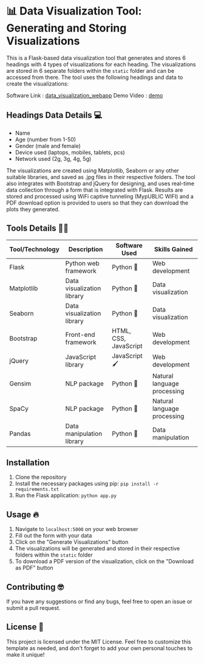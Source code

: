 # 📊 Data Visualization Tool: Generating and Storing Visualizations

This is a Flask-based data visualization tool that generates and stores 6 headings with 4 types of visualizations for each heading. The visualizations are stored in 6 separate folders within the `static` folder and can be accessed from there. The tool uses the following headings and data to create the visualizations:

Software Link :  [data_visualization_webapp](https://data-visualization-server-face.vercel.app/)
Demo Video : [demo](https://www.linkedin.com/posts/dwivedi-anuj_softwaredevelopment-webapplication-specialtopicproject-activity-7076193078608359424-ayxk?utm_source=share&utm_medium=member_desktop)

## Headings Data Details 💻

- Name
- Age (number from 1-50)
- Gender (male and female)
- Device used (laptops, mobiles, tablets, pcs)
- Network used (2g, 3g, 4g, 5g)

The visualizations are created using Matplotlib, Seaborn or any other suitable libraries, and saved as .jpg files in their respective folders. The tool also integrates with Bootstrap and jQuery for designing, and uses real-time data collection through a form that is integrated with Flask. Results are stored and processed using WiFi captive tunneling (MypUBLIC WIFI) and a PDF download option is provided to users so that they can download the plots they generated.


## Tools Details 👩‍💻
| Tool/Technology | Description                   | Software Used            | Skills Gained                  |
|-----------------|-------------------------------|--------------------------|--------------------------------|
| Flask           | Python web framework          | Python 🐍                  | Web development                |
| Matplotlib      | Data visualization library    | Python  🐌                | Data visualization             |
| Seaborn         | Data visualization library    | Python 🐌                  | Data visualization             |
| Bootstrap       | Front-end framework           | HTML, CSS, JavaScript    | Web development                |
| jQuery          | JavaScript library            | JavaScript 🖌️              | Web development                |
| Gensim          | NLP package                   | Python   🐍                | Natural language processing     |
| SpaCy           | NLP package                   | Python  🐌                | Natural language processing     |
| Pandas          | Data manipulation library     | Python  🐍                 | Data manipulation              |


## Installation

1. Clone the repository
2. Install the necessary packages using pip: `pip install -r requirements.txt`
3. Run the Flask application: `python app.py`

## Usage  🔥

1. Navigate to `localhost:5000` on your web browser
2. Fill out the form with your data
3. Click on the "Generate Visualizations" button
4. The visualizations will be generated and stored in their respective folders within the `static` folder
5. To download a PDF version of the visualization, click on the "Download as PDF" button

## Contributing 🤓

If you have any suggestions or find any bugs, feel free to open an issue or submit a pull request.

## License 📜

This project is licensed under the MIT License. Feel free to customize this template as needed, and don't forget to add your own personal touches to make it unique!
